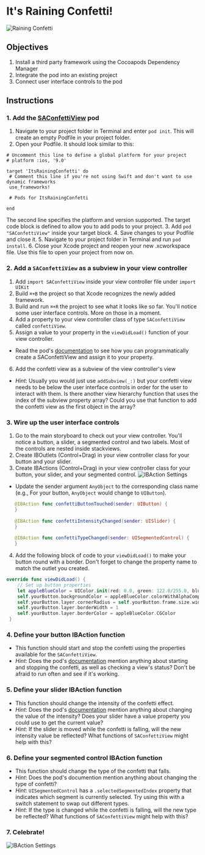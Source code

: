 # It's Raining Confetti!

![Raining Confetti](https://s3.amazonaws.com/learn-verified/raining-confetti.gif)

## Objectives

1. Install a third party framework using the Cocoapods Dependency Manager
2. Integrate the pod into an existing project
3. Connect user interface controls to the pod

## Instructions

### 1. Add the [SAConfettiView](https://cocoapods.org/pods/SAConfettiView) pod
1. Navigate to your project folder in Terminal and enter `pod init`. This will create an empty Podfile in your project folder.
2. Open your Podfile. It should look similar to this:
 ```
# Uncomment this line to define a global platform for your project
# platform :ios, '9.0'

target 'ItsRainingConfetti' do
  # Comment this line if you're not using Swift and don't want to use dynamic frameworks
  use_frameworks!

  # Pods for ItsRainingConfetti

end
 ```
 The second line specifies the platform and version supported. The target code block is defined to allow you to add pods to your project.
3. Add `pod "SAConfettiView"` inside your target block.
4. Save changes to your Podfile and close it.
5. Navigate to your project folder in Terminal and run `pod install`.
6. Close your Xcode project and reopen your new .xcworkspace file. Use this file to open your project from now on.


### 2. Add a `SAConfettiView` as a subview in your view controller 

1. Add `import SAConfettiView` inside your view controller file under `import UIKit`
2. Build `⌘+B` the project so that Xcode recognizes the newly added framework. 
3. Build and run `⌘+R` the project to see what it looks like so far. You'll notice some user interface controls. More on those in a moment.
4. Add a property to your view controller class of type `SAConfettiView` called `confettiView`.
5. Assign a value to your property in the `viewDidLoad()` function of your view controller.
  * Read the pod's [documentation](https://cocoapods.org/pods/SAConfettiView) to see how you can programmatically create a SAConfettiView and assign it to your property.
6. Add the confetti view as a subview of the view controller's view
  * *Hint*: Usually you would just use `addSubview(_:)` but your confetti view needs to be below the user interface controls in order for the user to interact with them. Is there another view hierarchy function that uses the index of the subview property array? Could you use that function to add the confetti view as the first object in the array?

### 3. Wire up the user interface controls

1. Go to the main storyboard to check out your view controller. You'll notice a button, a slider, a segmented control and two labels. Most of the controls are nested inside stackviews. 
2. Create IBOutlets (Control+Drag) in your view controller class for your button and your slider.
3. Create IBActions (Control+Drag) in your view controller class for your button, your slider, and your segmented control. 
 ![IBAction Settings](https://s3.amazonaws.com/learn-verified/raining-confetti-lab-actions.png)
  * Update the sender argument `AnyObject` to the corresponding class name (e.g., For your button, `AnyObject` would change to `UIButton`).
 ```swift
    @IBAction func confettiButtonTouched(sender: UIButton) {
    }
    
    @IBAction func confettiIntensityChanged(sender: UISlider) {
    }
    
    @IBAction func confettiTypeChanged(sender: UISegmentedControl) {
    }
 ```
4. Add the following block of code to your `viewDidLoad()` to make your button round with a border. Don't forget to change the property name to match the outlet you created.
```swift
override func viewDidLoad() {
    // Set up button properties
    let appleBlueColor = UIColor.init(red: 0.0, green: 122.0/255.0, blue: 1.0, alpha: 1.0)
    self.yourButton.backgroundColor = appleBlueColor.colorWithAlphaComponent(0.1)
    self.yourButton.layer.cornerRadius = self.yourButton.frame.size.width / 2
    self.yourButton.layer.borderWidth = 1
    self.yourButton.layer.borderColor = appleBlueColor.CGColor
 }
 ```

### 4. Define your button IBAction function

  * This function should start and stop the confetti using the properties available for the `SAConfettiView`.
  * *Hint*: Does the pod's [documentation](https://cocoapods.org/pods/SAConfettiView) mention anything about starting and stopping the confetti, as well as checking a view's status? Don't be afraid to run often and see if it's working.

### 5. Define your slider IBAction function

  * This function should change the intensity of the confetti effect. 
  * *Hint*: Does the pod's [documentation](https://cocoapods.org/pods/SAConfettiView) mention anything about changing the value of the intensity? Does your slider have a value property you could use to get the current value?
  * *Hint*: If the slider is moved while the confetti is falling, will the new intensity value be reflected? What functions of `SAConfettiView` might help with this?

 ### 6. Define your segmented control IBAction function

  * This function should change the type of the confetti that falls.
  * *Hint*: Does the pod's documention mention anything about changing the type of confetti?
  * *Hint*: `UISegmentedControl` has a `.selectedSegmentedIndex` property that indicates which segment is currently selected. Try using this with a switch statement to swap out different types. 
  * *Hint*: If the type is changed while the confetti is falling, will the new type be reflected? What functions of `SAConfettiView` might help with this?

### 7. Celebrate!
 ![IBAction Settings](https://s3.amazonaws.com/learn-verified/raining-confetti-john-oliver.gif)
